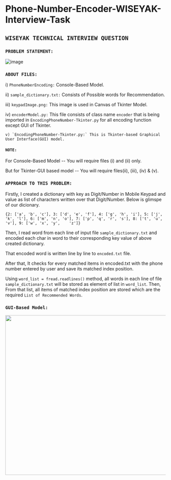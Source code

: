 # Phone-Number-Encoder-WISEYAK-Interview-Task

## `WISEYAK TECHNICAL INTERVIEW QUESTION`
 
 ### `PROBLEM STATEMENT:`

![image](https://user-images.githubusercontent.com/52848973/201769237-de8b5140-8155-4412-bd5b-537b47535d4b.png)

### `ABOUT FILES:`

   i) `PhoneNumberEncoding:` Console-Based Model.

   ii) `sample_dictionary.txt:` Consists of Possible words for Recommendation.

   iii) `keypadImage.png:` This image is used in Canvas of Tkinter Model.

   iv) `encoderModel.py:` This file consists of class name `encoder` that is being imported in `EncodingPhoneNumber-Tkinter.py` for all encoding function except GUI of         Tkinter.

    v) `EncodingPhoneNumber-Tkinter.py:` This is Tkinter-based Graphical User Interface(GUI) model.

#### `NOTE:`

   For Console-Based Model -- You will require files (i) and (ii) only. 

   But for Tkinter-GUI based model -- You will require files(ii), (iii), (iv) & (v).
 
 ### `APPROACH TO THIS PROBLEM:`
 
   Firstly, I created a dictionary with key as Digit/Number in Mobile Keypad and value as list of characters written over that Digit/Number. Below is glimspe of our      dicionary.

  `{2: ['a', 'b', 'c'], 3: ['d', 'e', 'f'], 4: ['g', 'h', 'i'], 5: ['j', 'k', 'l'], 6: ['m', 'n', 'o'], 7: ['p', 'q', 'r', 's'], 8: ['t', 'u', 'v'], 9: ['w', 'x', 'y',    'z']}`

  Then, I read word from each line of input file `sample_dictionary.txt` and encoded each char in word to their corresponding key value of above created dictionary.

  That encoded word is written line by line to `encoded.txt` file. 

  After that, It checks for every matched items in encoded.txt with the phone number entered by user and save its matched index position. 

  Using `word_list = fread.readlines()` method, all words in each line of file `sample_dictionary.txt` will be stored as element of list in `word_list`.
  Then, From that list, all items of matched index position are stored which are the required `List of Recommended Words`.

### `GUI-Based Model:`

<img src="https://user-images.githubusercontent.com/52848973/201776523-db95b078-feb4-48e1-ae00-966f3a969a1e.png" width="800" height="500" />
